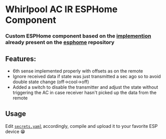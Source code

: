 # Whirlpool AC IR ESPHome Component

### Custom ESPHome component based on the [implemention](https://github.com/esphome/esphome/tree/dev/esphome/components/whirlpool) already present on the [esphome](https://github.com/esphome/esphome) repository

## Features:

- 6th sense implemented properly with offsets as on the remote
- Ignore received data if state was just transmitted a sec ago so to avoid double state change (off->cool->off)
- Added a switch to disable the transmitter and adjust the state without triggering the AC in case receiver hasn't picked up the data from the remote


## Usage

Edit [``secrets.yaml``](secrets.yaml) accordingly, compile and upload it to your favorite ESP device 😁
